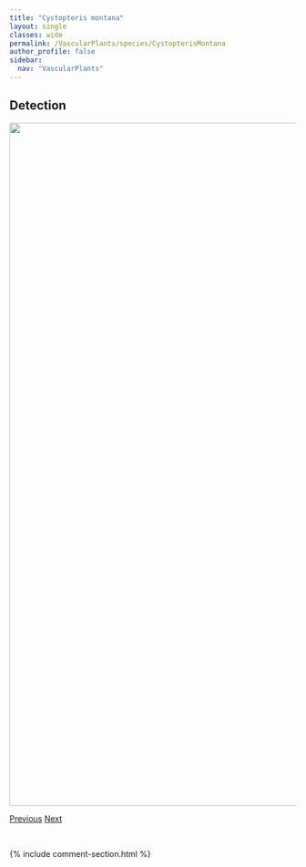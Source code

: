 ```yaml
---
title: "Cystopteris montana"
layout: single
classes: wide
permalink: /VascularPlants/species/CystopterisMontana
author_profile: false
sidebar:
  nav: "VascularPlants"
---
```


<h2>Detection</h2>

<a href="https://drive.google.com/uc?export=view&id=1_vFe9kcHMCLCzXHWYKLKUIygS6K93nMY">
<img src="https://drive.google.com/uc?export=view&id=1_vFe9kcHMCLCzXHWYKLKUIygS6K93nMY" height = "1200" width = "800">
</a>


<a href="/DevelopmentWebsite/VascularPlants/species/CystopterisFragilis" class="pagination--pager" title="Cystopteris fragilis">Previous</a> <a href="/DevelopmentWebsite/VascularPlants/species/DactylisGlomerata" class="pagination--pager" title="Orchard Grass">Next</a>

<p>&nbsp;</p>

{% include comment-section.html %}
